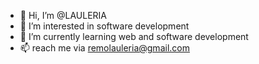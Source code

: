- 👋 Hi, I’m @LAULERIA
- 👀 I’m interested in software development
- 🌱 I’m currently learning web and software development
- 📫 reach me via remolauleria@gmail.com

<!---
MAINANELLY/MAINANELLY is a ✨ special ✨ repository because its `README.md` (this file) appears on your GitHub profile.
You can click the Preview link to take a look at your changes.
--->

